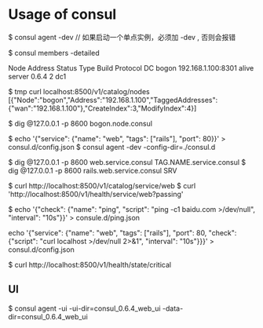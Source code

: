 # Usage of consul

$ consul agent -dev // 如果启动一个单点实例，必须加 -dev , 否则会报错

$ consul members -detailed

Node   Address             Status  Type    Build  Protocol  DC
bogon  192.168.1.100:8301  alive   server  0.6.4  2         dc1

$ tmp curl localhost:8500/v1/catalog/nodes
[{"Node":"bogon","Address":"192.168.1.100","TaggedAddresses":{"wan":"192.168.1.100"},"CreateIndex":3,"ModifyIndex":4}]

$ dig @127.0.0.1 -p 8600 bogon.node.consul

$ echo '{"service": {"name": "web", "tags": ["rails"], "port": 80}}' > consul.d/config.json
$ consul agent -dev -config-dir=./consul.d

$ dig @127.0.0.1 -p 8600 web.service.consul
TAG.NAME.service.consul
$ dig @127.0.0.1 -p 8600 rails.web.service.consul SRV


$ curl http://localhost:8500/v1/catalog/service/web
$ curl 'http://localhost:8500/v1/health/service/web?passing'

$ echo '{"check": {"name": "ping", "script": "ping -c1 baidu.com >/dev/null", "interval": "10s"}}' > consule.d/ping.json

echo '{"service": {"name": "web", "tags": ["rails"], "port": 80, "check": {"script": "curl localhost >/dev/null 2>&1", "interval": "10s"}}}' > consul.d/config.json

$ curl http://localhost:8500/v1/health/state/critical


## UI
$ consul agent -ui -ui-dir=consul_0.6.4_web_ui -data-dir=consul_0.6.4_web_ui